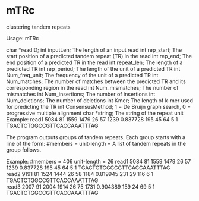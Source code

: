 # mTRc
clustering tandem repeats

Usage:  mTRc <list of tandem repeats>

<list of tandem repeats>
    char    *readID;
    int     inputLen;         The length of an input read 
    int     rep_start;        The start position of a predicted tandem repeat (TR) in the read
    int     rep_end;          The end position of a predicted TR in the read
    int     repeat_len;       The length of a predicted TR
    int     rep_period;       The length of the unit of a predicted TR
    int     Num_freq_unit;    The frequency of the unit of a predicted TR
    int     Num_matches;      The number of matches between the predicted TR and its corresponding region in the read 
    int     Num_mismatches;   The number of mismatches
    int     Num_insertions;   The number of insertions
    int     Num_deletions;    The number of deletions
    int     Kmer;             The length of k-mer used for predicting the TR
    int     ConsensusMethod;  1 = De Bruijn graph search, 0 = progressive multiple alignment
    char    *string;          The string of the repeat unit
Example:
read1   5084    81  1559    1479    26  57  1239    0.837728    195     45      64      5       1   TGACTCTGGCCGTTCACCAAATTTAG   
  
The program outputs groups of tandem repeats. 
 Each group starts with a line of the form:
 #members = <number of TRs in the group>  unit-length = <length of the unit of the representative TR in the group>
 A list of tandem repeats in the group follows.
 
Example:
#members = 406  unit-length = 26
read1   5084    81  1559    1479    26  57  1239    0.837728    195     45      64      5       1   TGACTCTGGCCGTTCACCAAATTTAG      
read2   9191    81  1524    1444    26  58  1184    0.819945    231     29      116     6       1   TGACTCTGGCCGTTCACCAAATTTAG      
read3   2007    91  2004    1914    26  75  1731    0.904389    159     24      69      5       1   TGACTCTGGCCGTTCACCAAATTTAG  
